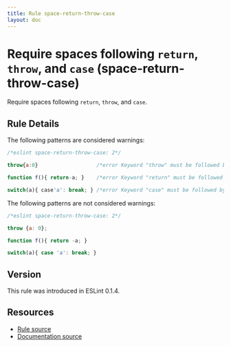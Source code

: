```yaml
---
title: Rule space-return-throw-case
layout: doc
---
```

<!-- Note: No pull requests accepted for this file. See README.md in the root directory for details. -->
# Require spaces following `return`, `throw`, and `case` (space-return-throw-case)

Require spaces following `return`, `throw`, and `case`.

## Rule Details

The following patterns are considered warnings:

```js
/*eslint space-return-throw-case: 2*/

throw{a:0}                   /*error Keyword "throw" must be followed by whitespace.*/

function f(){ return-a; }    /*error Keyword "return" must be followed by whitespace.*/

switch(a){ case'a': break; } /*error Keyword "case" must be followed by whitespace.*/
```

The following patterns are not considered warnings:

```js
/*eslint space-return-throw-case: 2*/

throw {a: 0};

function f(){ return -a; }

switch(a){ case 'a': break; }
```

## Version

This rule was introduced in ESLint 0.1.4.

## Resources

* [Rule source](https://github.com/eslint/eslint/tree/master/lib/rules/space-return-throw-case.js)
* [Documentation source](https://github.com/eslint/eslint/tree/master/docs/rules/space-return-throw-case.md)
